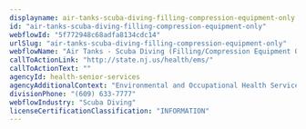 ```yaml
---
displayname: air-tanks-scuba-diving-filling-compression-equipment-only
id: "air-tanks-scuba-diving-filling-compression-equipment-only"
webflowId: "5f772948c68adfa8134cdc14"
urlSlug: "air-tanks-scuba-diving-filling-compression-equipment-only"
webflowName: "Air Tanks - Scuba Diving (Filling/Compression Equipment Only)"
callToActionLink: "http://state.nj.us/health/ems/"
callToActionText: ""
agencyId: health-senior-services
agencyAdditionalContext: "Environmental and Occupational Health Services Emergency Response Coordination"
divisionPhone: "(609) 633-7777"
webflowIndustry: "Scuba Diving"
licenseCertificationClassification: "INFORMATION"
---
```

